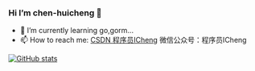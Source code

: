### Hi I’m chen-huicheng 👋

- 🌱 I’m currently learning go,gorm...
- 📫 How to reach me: [CSDN 程序员ICheng](https://blog.csdn.net/huicheng_chen) 微信公众号：程序员ICheng


[![GitHub stats](https://github-readme-stats.vercel.app/api?username=chen-huicheng)](https://github.com/anuraghazra/github-readme-stats)

